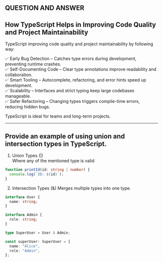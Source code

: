 ## QUESTION AND ANSWER

## How TypeScript Helps in Improving Code Quality and Project Maintainability

TypeScript improving code quality and project maintainability by following way:

✅ Early Bug Detection – Catches type errors during development, preventing runtime crashes.  
✅ Self-Documenting Code – Clear type annotations improve readability and collaboration.  
✅ Smart Tooling – Autocomplete, refactoring, and error hints speed up development.  
✅ Scalability – Interfaces and strict typing keep large codebases manageable.  
✅ Safer Refactoring – Changing types triggers compile-time errors, reducing hidden bugs.

TypeScript is ideal for teams and long-term projects.

---

## Provide an example of using union and intersection types in TypeScript.

1. Union Types (|)  
   Where any of the mentioned type is valid

```typescript
function printId(id: string | number) {
  console.log(`ID: ${id}`);
}
```

2. Intersection Types (&)
   Merges multiple types into one type.

```typescript
interface User {
  name: string;
}

interface Admin {
  role: string;
}

type SuperUser = User & Admin;

const superUser: SuperUser = {
  name: "Alice",
  role: "Admin",
};
```
